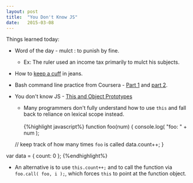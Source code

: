 ```yaml
---
layout: post
title:  "You Don't Know JS"
date:   2015-03-08
---
```

Things learned today:

* Word of the day - mulct : to punish by fine.
	* Ex: The ruler used an income tax primarily to mulct his subjects.
* How to [keep a cuff](http://www.ehow.com/how_5077021_keep-cuff-jeans.html) in jeans.
* Bash command line practice from Coursera - [Part 1](https://d396qusza40orc.cloudfront.net/startup/lecture_slides%2Flecture4a-linux-command-line.pdf) and [part 2](https://d396qusza40orc.cloudfront.net/startup/lecture_slides%2Flecture4b-developer-environment.pdf).
* You don't know JS - [This and Object Prototypes](https://github.com/getify/You-Dont-Know-JS/blob/master/this%20&%20object%20prototypes/ch1.md)
	* Many programmers don't fully understand how to use ```this``` and fall back to reliance on lexical scope instead.
<br><br>
{%highlight javascript%}
function foo(num) {
    console.log( "foo: " + num );

    // keep track of how many times `foo` is called
    data.count++;
}

var data = {
    count: 0
};
{%endhighlight%}

* An alternative is to use ```this.count++;``` and to call the function via ```foo.call( foo, i );```, which forces ```this``` to point at the function object.
